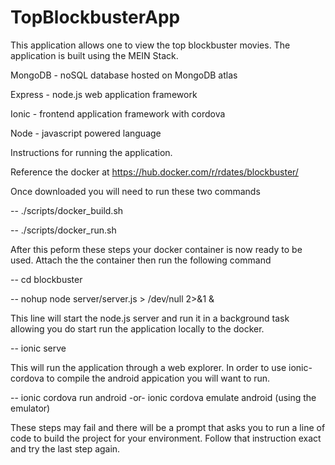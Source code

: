 # TopBlockbusterApp
This application allows one to view the top blockbuster movies.  The application is built using the MEIN Stack.

MongoDB - noSQL database hosted on MongoDB atlas

Express - node.js web application framework

Ionic - frontend application framework with cordova

Node - javascript powered language

Instructions for running the application.

Reference the docker at https://hub.docker.com/r/rdates/blockbuster/

Once downloaded you will need to run these two commands

-- ./scripts/docker_build.sh

-- ./scripts/docker_run.sh

After this peform these steps your docker container is now ready to be used.  Attach the the container then run the following command

-- cd blockbuster

-- nohup node server/server.js > /dev/null 2>&1 &

This line will start the node.js server and run it in a background task allowing you do start run the application locally to the docker.

-- ionic serve

This will run the application through a web explorer. In order to use ionic-cordova to compile the android appication you will want to run.

-- ionic cordova run android      -or-     ionic cordova emulate android     (using the emulator)

These steps may fail and there will  be a prompt that asks you to run a line of code to build the project for your environment. Follow that instruction exact and try the last step again.


